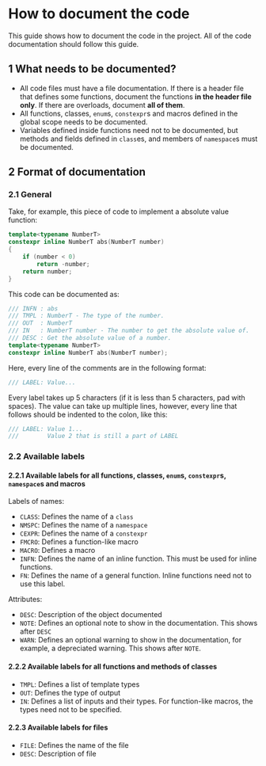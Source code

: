 # How to document the code

This guide shows how to document the code in the project. All of the code documentation should follow this guide.

## 1 What needs to be documented?

- All code files must have a file documentation. If there is a header file that defines some functions, document the
  functions **in the header file only**. If there are overloads, document **all of them**.
- All functions, classes, `enum`s, `constexpr`s and macros defined in the global scope needs to be documented.
- Variables defined inside functions need not to be documented, but methods and fields defined in `class`es, and members
  of `namespace`s must be documented.

## 2 Format of documentation

### 2.1 General

Take, for example, this piece of code to implement a absolute value function:

```cpp
template<typename NumberT>
constexpr inline NumberT abs(NumberT number)
{
    if (number < 0)
        return -number;
    return number;
}
```

This code can be documented as:

```cpp
/// INFN : abs
/// TMPL : NumberT - The type of the number.
/// OUT  : NumberT
/// IN   : NumberT number - The number to get the absolute value of.
/// DESC : Get the absolute value of a number.
template<typename NumberT>
constexpr inline NumberT abs(NumberT number);
```

Here, every line of the comments are in the following format:

```cpp
/// LABEL: Value...
```

Every label takes up 5 characters (if it is less than 5 characters, pad with spaces). The value can take up multiple
lines, however, every line that follows should be indented to the colon, like this:

```cpp
/// LABEL: Value 1...
///        Value 2 that is still a part of LABEL
```

### 2.2 Available labels

#### 2.2.1 Available labels for all functions, classes, `enum`s, `constexpr`s, `namespace`s and macros

Labels of names:

- `CLASS`: Defines the name of a `class`
- `NMSPC`: Defines the name of a `namespace`
- `CEXPR`: Defines the name of a `constexpr`
- `FMCRO`: Defines a function-like macro
- `MACRO`: Defines a macro
- `INFN`: Defines the name of an inline function. This must be used for inline functions.
- `FN`: Defines the name of a general function. Inline functions need not to use this label.

Attributes:

- `DESC`: Description of the object documented
- `NOTE`: Defines an optional note to show in the documentation. This shows after `DESC`
- `WARN`: Defines an optional warning to show in the documentation, for example, a depreciated warning.
           This shows after `NOTE`.

#### 2.2.2 Available labels for all functions and methods of classes

- `TMPL`: Defines a list of template types
- `OUT`: Defines the type of output
- `IN`: Defines a list of inputs and their types. For function-like macros, the types need not to be specified.

#### 2.2.3 Available labels for files

- `FILE`: Defines the name of the file
- `DESC`: Description of file
